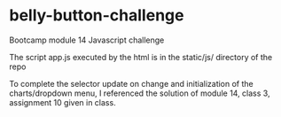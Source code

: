 # belly-button-challenge
Bootcamp module 14 Javascript challenge

The script app.js executed by the html is in the static/js/ directory of the repo

To complete the selector update on change and initialization of the charts/dropdown menu, I referenced the solution of module 14, class 3, assignment 10 given in class.